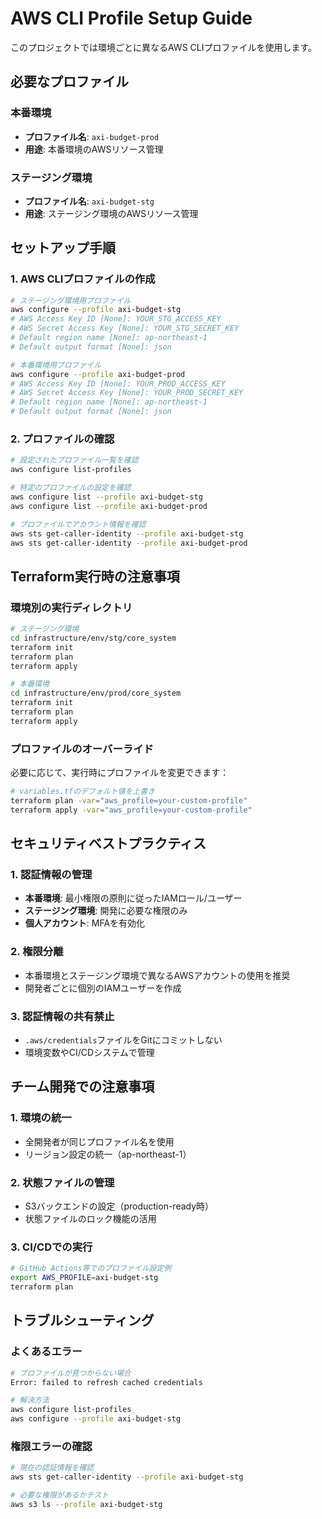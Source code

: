 # AWS CLI Profile Setup Guide

このプロジェクトでは環境ごとに異なるAWS CLIプロファイルを使用します。

## 必要なプロファイル

### 本番環境
- **プロファイル名**: `axi-budget-prod`
- **用途**: 本番環境のAWSリソース管理

### ステージング環境
- **プロファイル名**: `axi-budget-stg`
- **用途**: ステージング環境のAWSリソース管理

## セットアップ手順

### 1. AWS CLIプロファイルの作成

```bash
# ステージング環境用プロファイル
aws configure --profile axi-budget-stg
# AWS Access Key ID [None]: YOUR_STG_ACCESS_KEY
# AWS Secret Access Key [None]: YOUR_STG_SECRET_KEY
# Default region name [None]: ap-northeast-1
# Default output format [None]: json

# 本番環境用プロファイル
aws configure --profile axi-budget-prod
# AWS Access Key ID [None]: YOUR_PROD_ACCESS_KEY
# AWS Secret Access Key [None]: YOUR_PROD_SECRET_KEY
# Default region name [None]: ap-northeast-1
# Default output format [None]: json
```

### 2. プロファイルの確認

```bash
# 設定されたプロファイル一覧を確認
aws configure list-profiles

# 特定のプロファイルの設定を確認
aws configure list --profile axi-budget-stg
aws configure list --profile axi-budget-prod

# プロファイルでアカウント情報を確認
aws sts get-caller-identity --profile axi-budget-stg
aws sts get-caller-identity --profile axi-budget-prod
```

## Terraform実行時の注意事項

### 環境別の実行ディレクトリ

```bash
# ステージング環境
cd infrastructure/env/stg/core_system
terraform init
terraform plan
terraform apply

# 本番環境
cd infrastructure/env/prod/core_system
terraform init
terraform plan
terraform apply
```

### プロファイルのオーバーライド

必要に応じて、実行時にプロファイルを変更できます：

```bash
# variables.tfのデフォルト値を上書き
terraform plan -var="aws_profile=your-custom-profile"
terraform apply -var="aws_profile=your-custom-profile"
```

## セキュリティベストプラクティス

### 1. 認証情報の管理
- **本番環境**: 最小権限の原則に従ったIAMロール/ユーザー
- **ステージング環境**: 開発に必要な権限のみ
- **個人アカウント**: MFAを有効化

### 2. 権限分離
- 本番環境とステージング環境で異なるAWSアカウントの使用を推奨
- 開発者ごとに個別のIAMユーザーを作成

### 3. 認証情報の共有禁止
- `.aws/credentials`ファイルをGitにコミットしない
- 環境変数やCI/CDシステムで管理

## チーム開発での注意事項

### 1. 環境の統一
- 全開発者が同じプロファイル名を使用
- リージョン設定の統一（ap-northeast-1）

### 2. 状態ファイルの管理
- S3バックエンドの設定（production-ready時）
- 状態ファイルのロック機能の活用

### 3. CI/CDでの実行
```bash
# GitHub Actions等でのプロファイル設定例
export AWS_PROFILE=axi-budget-stg
terraform plan
```

## トラブルシューティング

### よくあるエラー

```bash
# プロファイルが見つからない場合
Error: failed to refresh cached credentials

# 解決方法
aws configure list-profiles
aws configure --profile axi-budget-stg
```

### 権限エラーの確認
```bash
# 現在の認証情報を確認
aws sts get-caller-identity --profile axi-budget-stg

# 必要な権限があるかテスト
aws s3 ls --profile axi-budget-stg
```
